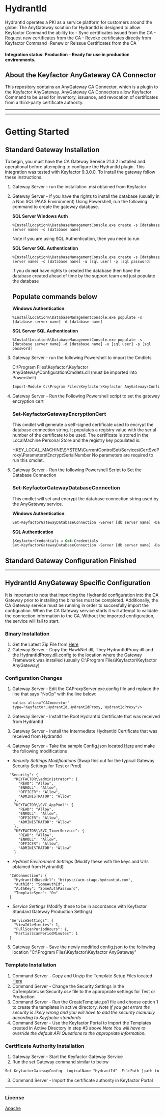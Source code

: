 # HydrantId

HydrantId operates a PKI as a service platform for customers around the globe.  The AnyGateway solution for HydrantId is designed to allow Keyfactor Command the ability to: - Sync certificates issued from the CA - Request new certificates from the CA - Revoke certificates directly from Keyfactor Command -Renew or Reissue Certificates from the CA

#### Integration status: Production - Ready for use in production environments.

## About the Keyfactor AnyGateway CA Connector

This repository contains an AnyGateway CA Connector, which is a plugin to the Keyfactor AnyGateway. AnyGateway CA Connectors allow Keyfactor Command to be used for inventory, issuance, and revocation of certificates from a third-party certificate authority.

---

*** 
# Getting Started
## Standard Gateway Installation
To begin, you must have the CA Gateway Service 21.3.2 installed and operational before attempting to configure the HydrantId plugin. This integration was tested with Keyfactor 9.3.0.0.
To install the gateway follow these instructions.

1) Gateway Server - run the installation .msi obtained from Keyfactor

2) Gateway Server - If you have the rights to install the database (usually in a Non SQL PAAS Environment) Using Powershell, run the following command to create the gateway database.

   **SQL Server Windows Auth**
    ```
    %InstallLocation%\DatabaseManagementConsole.exe create -s [database server name] -d [database name]
    ```
   Note if you are using SQL Authentication, then you need to run
   
   **SQL Server SQL Authentication**

   ```
   %InstallLocation%\DatabaseManagementConsole.exe create -s [database server name] -d [database name] -u [sql user] -p [sql password]
   ```

   If you do **not** have rights to created the database then have the database created ahead of time by the support team and just populate the database

   ## Populate commands below

   **Windows Authentication**

   ```
   %InstallLocation%\DatabaseManagementConsole.exe populate -s [database server name] -d [database name]
   ```

   **SQL Server SQL Authentication** 

   ```
   %InstallLocation%\DatabaseManagementConsole.exe populate -s [database server name] -d [database name] -u [sql user] -p [sql password]
   ```

3) Gateway Server - run the following Powershell to import the Cmdlets

   C:\Program Files\Keyfactor\Keyfactor AnyGateway\ConfigurationCmdlets.dll (must be imported into Powershell)
   ```ps
   Import-Module C:\Program Files\Keyfactor\Keyfactor AnyGateway\ConfigurationCmdlets.dll
   ```

4) Gateway Server - Run the Following Powershell script to set the gateway encryption cert

   ### Set-KeyfactorGatewayEncryptionCert
   This cmdlet will generate a self-signed certificate used to encrypt the database connection string. It populates a registry value with the serial number of the certificate to be used. The certificate is stored in the LocalMachine Personal Store and the registry key populated is:

   HKEY_LOCAL_MACHINE\SYSTEM\CurrentControlSet\Services\CertSvcProxy\Parameters\EncryptSerialNumber
   No parameters are required to run this cmdlet.

5) Gateway Server - Run the following Powershell Script to Set the Database Connection

   ### Set-KeyfactorGatewayDatabaseConnection
   This cmdlet will set and encrypt the database connection string used by the AnyGateway service. 

   **Windows Authentication**
   ```ps
   Set-KeyfactorGatewayDatabaseConnection -Server [db server name] -Database [database name]
   ```

   **SQL Authentication**
   ```ps
   $KeyfactorCredentials = Get-Credentials
   Set-KeyfactorGatewayDatabaseConnection -Server [db server name] -Database [database name] -Account [$KeyfactorCredentials]
   ```
## Standard Gateway Configuration Finished
---


## HydrantId AnyGateway Specific Configuration
It is important to note that importing the  HydrantId configuration into the CA Gateway prior to installing the binaries must be completed. Additionally, the CA Gateway service
must be running in order to succesfully import the configuation. When the CA Gateway service starts it will attempt to validate the connection information to 
the CA.  Without the imported configuration, the service will fail to start.

### Binary Installation

1) Get the Latest Zip File from [Here](https://github.com/Keyfactor/hydrantid-cagateway/releases/)
2) Gateway Server - Copy the HawkNet.dll, They HydrantIdProxy.dll and the HydrantIdProxy.dll.config to the location where the Gateway Framework was installed (usually C:\Program Files\Keyfactor\Keyfactor AnyGateway)

### Configuration Changes
1) Gateway Server - Edit the CAProxyServer.exe.config file and replace the line that says "NoOp" with the line below:
   ```
   <alias alias="CAConnector" type="Keyfactor.HydrantId.HydrantIdProxy, HydrantIdProxy"/>
   ```
2) Gateway Server - Install the Root HydrantId Certificate that was received from HydrantId

3) Gateway Server - Install the Intermediate HydrantId Certificate that was received from HydrantId

4) Gateway Server - Take the sample Config.json located [Here](https://github.com/Keyfactor/hydrantid-cagateway/raw/main/SampleConfig.json) and make the following modifications

- *Security Settings Modifications* (Swap this out for the typical Gateway Security Settings for Test or Prod)

```
  "Security": {
    "KEYFACTOR\\administrator": {
      "READ": "Allow",
      "ENROLL": "Allow",
      "OFFICER": "Allow",
      "ADMINISTRATOR": "Allow"
    },
    "KEYFACTOR\\SVC_AppPool": {
      "READ": "Allow",
      "ENROLL": "Allow",
      "OFFICER": "Allow",
      "ADMINISTRATOR": "Allow"
    },
    "KEYFACTOR\\SVC_TimerService": {
      "READ": "Allow",
      "ENROLL": "Allow",
      "OFFICER": "Allow",
      "ADMINISTRATOR": "Allow"
    }
```
- *Hydrant Environment Settings* (Modify these with the keys and Urls obtained from HydrantId)
```
  "CAConnection": {
    "HydrantIdBaseUrl": "https://acm-stage.hydrantid.com",
    "AuthId": "SomeAuthId",
    "AuthKey": "SomeAuthPassword",
    "TemplateSync": "On"
  }
```

- *Service Settings* (Modify these to be in accordance with Keyfactor Standard Gateway Production Settings)
```
  "ServiceSettings": {
    "ViewIdleMinutes": 1,
    "FullScanPeriodHours": 1,
    "PartialScanPeriodMinutes": 1
  }
```

5) Gateway Server - Save the newly modified config.json to the following location "C:\Program Files\Keyfactor\Keyfactor AnyGateway"

### Template Installation

1) Command Server - Copy and Unzip the Template Setup Files located [Here](https://github.com/Keyfactor/hydrantid-cagateway/raw/main/TemplateSetup.zip)
2) Command Server - Change the Security Settings in the CaTemplateUserSecurity.csv file to the appropriate settings for Test or Production
3) Command Server - Run the CreateTemplate.ps1 file and choose option 1 to create the templates in active directory.
   *Note if you get errors the security is likely wrong and you will have to add the security manually according to Keyfactor standards* 
4) Command Server - Use the Keyfactor Portal to Import the Templates created in Active Directory in step #3 above
   *Note You will have to override the default API Questions to the appropriate information.*

### Certificate Authority Installation
1) Gateway Server - Start the Keyfactor Gateway Service
2) Run the set Gateway command similar to below
```ps
Set-KeyfactorGatewayConfig -LogicalName "HydrantId" -FilePath [path to json file] -PublishAd
```
3) Command Server - Import the certificate authority in Keyfactor Portal 


***

### License
[Apache](https://apache.org/licenses/LICENSE-2.0)

